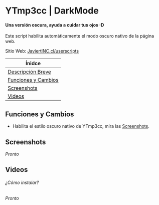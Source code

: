 # YTmp3cc | DarkMode
#### Una versión oscura, ayuda a cuidar tus ojos :D

Este script habilita automáticamente el modo oscuro nativo de la página web.

Sitio Web: [JaviertINC.cl/userscripts](https://javiertinc.cl/userscripts/script/ytmp3cc.darkmode)

| Ínidce |
|---|
| [Descripción Breve](#ytmp3cc--darkmode) |
| [Funciones y Cambios](#funciones-y-cambios) |
| [Screenshots](#screenshots) |
| [Videos](#videos) |

## Funciones y Cambios
- Habilita el estilo oscuro nativo de YTmp3cc, mira las [Screenshots](#screenshots).

## Screenshots
_Pronto_

## Videos
###### ¿Cómo instalar?
_Pronto_